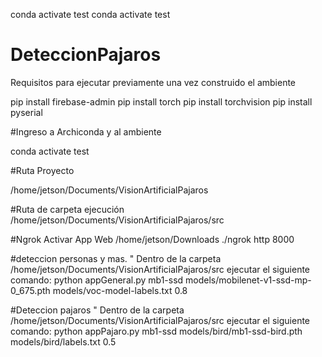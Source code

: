 conda activate test
conda activate test

# DeteccionPajaros

Requisitos para ejecutar previamente una vez construido el ambiente

pip install firebase-admin
pip install torch
pip install torchvision
pip install pyserial

#Ingreso a Archiconda  y al ambiente

conda activate test

#Ruta Proyecto

/home/jetson/Documents/VisionArtificialPajaros

#Ruta de carpeta ejecución
/home/jetson/Documents/VisionArtificialPajaros/src

#Ngrok Activar App Web
/home/jetson/Downloads
./ngrok http 8000

#deteccion personas y mas. " Dentro de la carpeta /home/jetson/Documents/VisionArtificialPajaros/src ejecutar el siguiente comando:
python appGeneral.py mb1-ssd models/mobilenet-v1-ssd-mp-0_675.pth models/voc-model-labels.txt 0.8

#Deteccion pajaros " Dentro de la carpeta /home/jetson/Documents/VisionArtificialPajaros/src ejecutar el siguiente comando:
python appPajaro.py mb1-ssd models/bird/mb1-ssd-bird.pth models/bird/labels.txt 0.5
